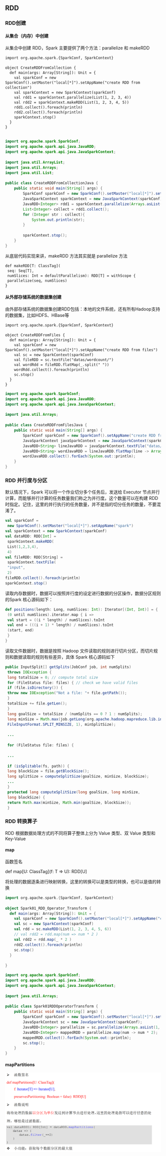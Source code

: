 ## RDD

### RDD创建

#### 从集合（内存）中创建

从集合中创建 RDD，Spark 主要提供了两个方法：parallelize 和 makeRDD

```scal
import org.apache.spark.{SparkConf, SparkContext}

object CreateRDDFromCollection {
  def main(args: Array[String]): Unit = {
    val sparkConf = new SparkConf().setMaster("local[*]").setAppName("create RDD from collection")
    val sparkContext = new SparkContext(sparkConf)
    val rdd1 = sparkContext.parallelize(List(1, 2, 3, 4))
    val rdd2 = sparkContext.makeRDD(List(1, 2, 3, 4, 5))
    rdd1.collect().foreach(println)
    rdd2.collect().foreach(println)
    sparkContext.stop()
  }
}

```

```java

import org.apache.spark.SparkConf;
import org.apache.spark.api.java.JavaRDD;
import org.apache.spark.api.java.JavaSparkContext;

import java.util.ArrayList;
import java.util.Arrays;
import java.util.List;

public class CreateRDDFromCollectionJava {
    public static void main(String[] args) {
        SparkConf sparkConf = new SparkConf().setMaster("local[*]").setAppName("create RDD from collection");
        JavaSparkContext sparkContext = new JavaSparkContext(sparkConf);
        JavaRDD<Integer> rdd1 = sparkContext.parallelize(Arrays.asList(1,2,3,4,5),2);
        List<Integer> collect = rdd1.collect();
        for (Integer str : collect){
            System.out.println(str);
        }

        sparkContext.stop();
    }
}

```

从底层代码实现来讲，makeRDD 方法其实就是 parallelize 方法

```scal
def makeRDD[T: ClassTag](
 seq: Seq[T],
 numSlices: Int = defaultParallelism): RDD[T] = withScope {
 parallelize(seq, numSlices)
}
```

#### 从外部存储系统的数据集创建

由外部存储系统的数据集创建RDD包括：本地的文件系统，还有所有Hadoop支持的数据集，比如HDFS、HBase等

```sc
import org.apache.spark.{SparkConf, SparkContext}

object CreateRDDFromFiles {
  def main(args: Array[String]): Unit = {
    val sparkConf = new SparkConf().setMaster("local[*]").setAppName("create RDD from files")
    val sc = new SparkContext(sparkConf)
    val fileRDD = sc.textFile("datas/wordcount/")
    val wordRdd = fileRDD.flatMap(_.split(" "))
    wordRdd.collect().foreach(println)
    sc.stop()
  }
}
```

```java
import org.apache.spark.SparkConf;
import org.apache.spark.api.java.JavaRDD;
import org.apache.spark.api.java.JavaSparkContext;

import java.util.Arrays;

public class CreateRDDFromFilesJava {
    public static void main(String[] args) {
        SparkConf sparkConf = new SparkConf().setAppName("create RDD from files").setMaster("local[*]");
        JavaSparkContext javaSparkContext = new JavaSparkContext(sparkConf);
        JavaRDD<String> lineJavaRDD = javaSparkContext.textFile("datas/wordcount/");
        JavaRDD<String> wordJavaRDD = lineJavaRDD.flatMap(line -> Arrays.asList(line.split(" ")).iterator());
        wordJavaRDD.collect().forEach(System.out::println);
    }
}
```



### **RDD** 并行度与分区

默认情况下，Spark 可以将一个作业切分多个任务后，发送给 Executor 节点并行计算，而能够并行计算的任务数量我们称之为并行度。这个数量可以在构建 RDD 时指定。记住，这里的并行执行的任务数量，并不是指的切分任务的数量，不要混淆了。

```scala
val sparkConf =
 new SparkConf().setMaster("local[*]").setAppName("spark")
val sparkContext = new SparkContext(sparkConf)
val dataRDD: RDD[Int] =
 sparkContext.makeRDD(
 List(1,2,3,4),
 4)
val fileRDD: RDD[String] =
 sparkContext.textFile(
 "input",
 2)
fileRDD.collect().foreach(println)
sparkContext.stop()
```

读取内存数据时，数据可以按照并行度的设定进行数据的分区操作，数据分区规则的Spark 核心源码如下：

```scala
def positions(length: Long, numSlices: Int): Iterator[(Int, Int)] = {
 (0 until numSlices).iterator.map { i =>
 val start = ((i * length) / numSlices).toInt
 val end = (((i + 1) * length) / numSlices).toInt
 (start, end)
 }
}
```

读取文件数据时，数据是按照 Hadoop 文件读取的规则进行切片分区，而切片规则和数据读取的规则有些差异，具体 Spark 核心源码如下

```java
public InputSplit[] getSplits(JobConf job, int numSplits)
 throws IOException {
 long totalSize = 0; // compute total size
 for (FileStatus file: files) { // check we have valid files
 if (file.isDirectory()) {
 throw new IOException("Not a file: "+ file.getPath());
 }
 totalSize += file.getLen();
 }
 long goalSize = totalSize / (numSplits == 0 ? 1 : numSplits);
 long minSize = Math.max(job.getLong(org.apache.hadoop.mapreduce.lib.input.
 FileInputFormat.SPLIT_MINSIZE, 1), minSplitSize);
 
 ...
 
 for (FileStatus file: files) {
 
 ...
 
 if (isSplitable(fs, path)) {
 long blockSize = file.getBlockSize();
 long splitSize = computeSplitSize(goalSize, minSize, blockSize);
 ...
 }
 protected long computeSplitSize(long goalSize, long minSize,
 long blockSize) {
 return Math.max(minSize, Math.min(goalSize, blockSize));
 }
```



### **RDD** **转换算子**

RDD 根据数据处理方式的不同将算子整体上分为 Value 类型、双 Value 类型和 Key-Value

#### map

函数签名

def map[U: ClassTag](f: T => U): RDD[U]

将处理的数据逐条进行映射转换，这里的转换可以是类型的转换，也可以是值的转换

```scala
import org.apache.spark.{SparkConf, SparkContext}

object Spark01_RDD_Operator_Transform {
  def main(args: Array[String]): Unit = {
    val sparkConf = new SparkConf().setMaster("local[*]").setAppName("create RDD from files")
    val sc = new SparkContext(sparkConf)
    val rdd = sc.makeRDD(List(1, 2, 3, 4, 5, 6))
    // val rdd2 = rdd.map(num => num * 2 )
    val rdd2 = rdd.map(_ * 2 )
    rdd2.collect().foreach(println)
    sc.stop()
  }

}
```



```java
import org.apache.spark.SparkConf;
import org.apache.spark.api.java.JavaRDD;
import org.apache.spark.api.java.JavaSparkContext;

import java.util.Arrays;

public class Spark01RDDOperatorTransform {
    public static void main(String[] args) {
        SparkConf sparkConf = new SparkConf().setMaster("local[*]").setAppName("Spark01RDDOperatorTransform");
        JavaSparkContext sc = new JavaSparkContext(sparkConf);
        JavaRDD<Integer> parallelize = sc.parallelize(Arrays.asList(1, 2, 3, 4, 5));
        JavaRDD<Integer> mappedRDD = parallelize.map(num -> num * 2);
        mappedRDD.collect().forEach(System.out::println);
        sc.stop();
    }
}

```

#### **mapPartitions**

![image-20241025165628278](images/image-20241025165628278.png)






